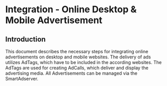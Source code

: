 # Integration - Online Desktop & Mobile Advertisement

## Introduction

This document describes the necessary steps for integrating online advertisements on desktop and mobile websites. 
The delivery of ads utilizes AdTags, which have to be included in the according websites. The AdTags are used for creating AdCalls, which deliver and display the advertising media. All Advertisements can be managed via the SmartAdserver.
